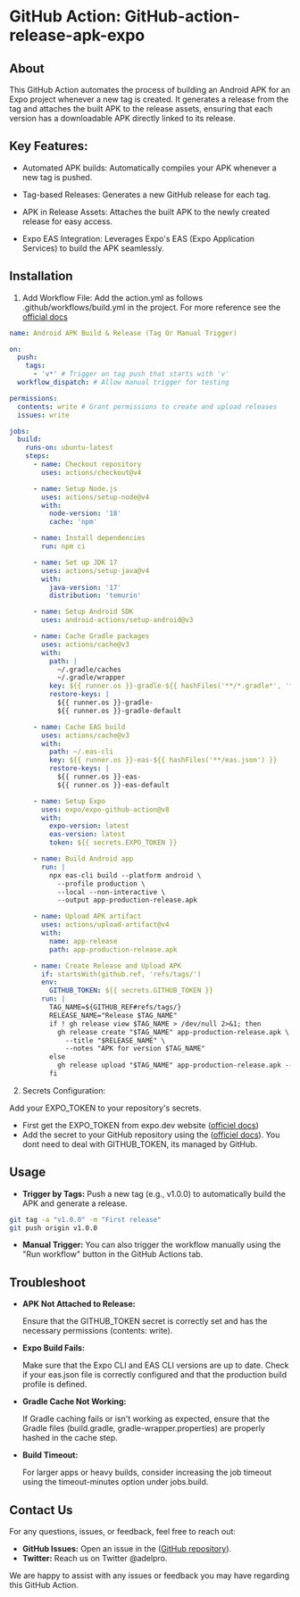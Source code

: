 # GitHub Action: GitHub-action-release-apk-expo

## About

This GitHub Action automates the process of building an Android APK for an Expo project whenever a new tag is created. It generates a release from the tag and attaches the built APK to the release assets, ensuring that each version has a downloadable APK directly linked to its release.

## Key Features:

- Automated APK builds: Automatically compiles your APK whenever a new tag is pushed.

- Tag-based Releases: Generates a new GitHub release for each tag.

- APK in Release Assets: Attaches the built APK to the newly created release for easy access.
  
- Expo EAS Integration: Leverages Expo's EAS (Expo Application Services) to build the APK seamlessly.

## Installation
  1. Add Workflow File:
Add the action.yml as follows .github/workflows/build.yml in the project. For more reference see the [official docs](https://help.github.com/en/actions/configuring-and-managing-workflows/configuring-a-workflow#creating-a-workflow-file)

```yaml
name: Android APK Build & Release (Tag Or Manual Trigger)

on:
  push:
    tags:
      - 'v*' # Trigger on tag push that starts with 'v'
  workflow_dispatch: # Allow manual trigger for testing

permissions:
  contents: write # Grant permissions to create and upload releases
  issues: write

jobs:
  build:
    runs-on: ubuntu-latest
    steps:
      - name: Checkout repository
        uses: actions/checkout@v4

      - name: Setup Node.js
        uses: actions/setup-node@v4
        with:
          node-version: '18'
          cache: 'npm'

      - name: Install dependencies
        run: npm ci

      - name: Set up JDK 17
        uses: actions/setup-java@v4
        with:
          java-version: '17'
          distribution: 'temurin'

      - name: Setup Android SDK
        uses: android-actions/setup-android@v3

      - name: Cache Gradle packages
        uses: actions/cache@v3
        with:
          path: |
            ~/.gradle/caches
            ~/.gradle/wrapper
          key: ${{ runner.os }}-gradle-${{ hashFiles('**/*.gradle*', '**/gradle-wrapper.properties') }}
          restore-keys: |
            ${{ runner.os }}-gradle-
            ${{ runner.os }}-gradle-default

      - name: Cache EAS build
        uses: actions/cache@v3
        with:
          path: ~/.eas-cli
          key: ${{ runner.os }}-eas-${{ hashFiles('**/eas.json') }}
          restore-keys: |
            ${{ runner.os }}-eas-
            ${{ runner.os }}-eas-default

      - name: Setup Expo
        uses: expo/expo-github-action@v8
        with:
          expo-version: latest
          eas-version: latest
          token: ${{ secrets.EXPO_TOKEN }}

      - name: Build Android app
        run: |
          npx eas-cli build --platform android \
            --profile production \
            --local --non-interactive \
            --output app-production-release.apk

      - name: Upload APK artifact
        uses: actions/upload-artifact@v4
        with:
          name: app-release
          path: app-production-release.apk

      - name: Create Release and Upload APK
        if: startsWith(github.ref, 'refs/tags/')
        env:
          GITHUB_TOKEN: ${{ secrets.GITHUB_TOKEN }}
        run: |
          TAG_NAME=${GITHUB_REF#refs/tags/}
          RELEASE_NAME="Release $TAG_NAME"
          if ! gh release view $TAG_NAME > /dev/null 2>&1; then
            gh release create "$TAG_NAME" app-production-release.apk \
              --title "$RELEASE_NAME" \
              --notes "APK for version $TAG_NAME"
          else
            gh release upload "$TAG_NAME" app-production-release.apk --clobber
          fi

```

  2. Secrets Configuration:

Add your EXPO_TOKEN to your repository's secrets.
  - First get the EXPO_TOKEN from expo.dev website ([officiel docs](https://docs.expo.dev/accounts/programmatic-access/)) 
  - Add the secret to your GitHub repository using the ([officiel docs](https://docs.github.com/en/actions/security-for-github-actions/security-guides/using-secrets-in-github-actions)).
You dont need to deal with GITHUB_TOKEN, its managed by GitHub.

## Usage

- **Trigger by Tags:** Push a new tag (e.g., v1.0.0) to automatically build the APK and generate a release.

```bash
git tag -a "v1.0.0" -m "First release"
git push origin v1.0.0
```

- **Manual Trigger:** You can also trigger the workflow manually using the "Run workflow" button in the GitHub Actions tab.

## Troubleshoot

- **APK Not Attached to Release:**

  Ensure that the GITHUB_TOKEN secret is correctly set and has the necessary permissions (contents: write).

- **Expo Build Fails:**

  Make sure that the Expo CLI and EAS CLI versions are up to date.
  Check if your eas.json file is correctly configured and that the production build profile is defined.

- **Gradle Cache Not Working:**

  If Gradle caching fails or isn't working as expected, ensure that the Gradle files (build.gradle, gradle-wrapper.properties) are properly hashed in the cache step.

- **Build Timeout:**

  For larger apps or heavy builds, consider increasing the job timeout using the timeout-minutes option under jobs.build.

## Contact Us

For any questions, issues, or feedback, feel free to reach out:

 - **GitHub Issues:** Open an issue in the ([GitHub repository](https://www.github.com/adelpro/GitHub-action-release-apk/issues)).
 - **Twitter:** Reach us on Twitter @adelpro.

We are happy to assist with any issues or feedback you may have regarding this GitHub Action.

